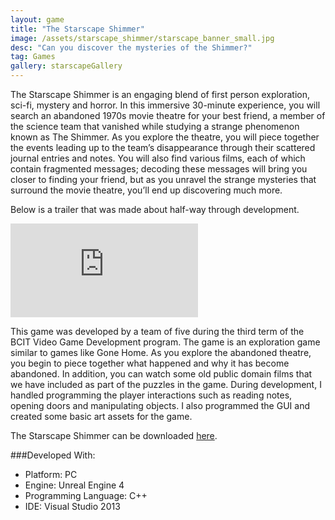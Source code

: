 ```yaml
---
layout: game
title: "The Starscape Shimmer"
image: /assets/starscape_shimmer/starscape_banner_small.jpg
desc: "Can you discover the mysteries of the Shimmer?"
tag: Games
gallery: starscapeGallery
---
```

The Starscape Shimmer is an engaging blend of first person exploration, sci-fi, mystery and horror. In this immersive 30-minute experience, you will search an abandoned 1970s movie theatre for your best friend, a member of the science team that vanished while studying a strange phenomenon known as The Shimmer. As you explore the theatre, you will piece together the events leading up to the team’s disappearance through their scattered journal entries and notes. You will also find various films, each of which contain fragmented messages; decoding these messages will bring you closer to finding your friend, but as you unravel the strange mysteries that surround the movie theatre, you’ll end up discovering much more.

Below is a trailer that was made about half-way through development.

<div class="video">
	<iframe src="https://www.youtube.com/embed/v8MV1ExJAac" frameborder="0" allowfullscreen="1"></iframe>
</div>

This game was developed by a team of five during the third term of the BCIT Video Game Development program. The game is an exploration game similar to games like Gone Home. As you explore the abandoned theatre, you begin to piece together what happened and why it has become abandoned. In addition, you can watch some old public domain films that we have included as part of the puzzles in the game. During development, I handled programming the player interactions such as reading notes, opening doors and manipulating objects. I also programmed the GUI and created some basic art assets for the game.

The Starscape Shimmer can be downloaded <a href="https://mega.nz/#!3sNy1YrJ!IdCmHrAcmGHMpgqr-nEjktRDuIFPhwXnQ9oza4VZ2mY">here</a>.

###Developed With:
* Platform: PC
* Engine: Unreal Engine 4
* Programming Language: C++
* IDE: Visual Studio 2013
